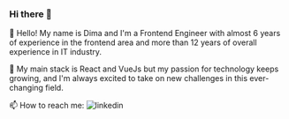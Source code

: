 ### Hi there 👋

🔭 Hello! My name is Dima and I'm a Frontend Engineer with almost 6 years of experience in the frontend area and more than 12 years of overall experience in IT industry.

🌱 My main stack is React and VueJs but my passion for technology keeps growing, and I'm always excited to take on new challenges in this ever-changing field. 

📫 How to reach me: ![linkedin](https://img.shields.io/badge/LinkedIn-0A66C2?style=for-the-badge&logo=LinkedIn&logoColor=white)
